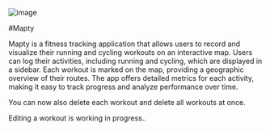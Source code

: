 ![image](https://github.com/Jarmovd/mapty/assets/47450872/6668aa84-18ce-46a5-942f-e5da2005d19d)

#Mapty

Mapty is a fitness tracking application that allows users to record and visualize their running and cycling workouts on an interactive map. Users can log their activities, including running and cycling, which are displayed in a sidebar. Each workout is marked on the map, providing a geographic overview of their routes. The app offers detailed metrics for each activity, making it easy to track progress and analyze performance over time. 

You can now also delete each workout and delete all workouts at once.

Editing a workout is working in progress..
